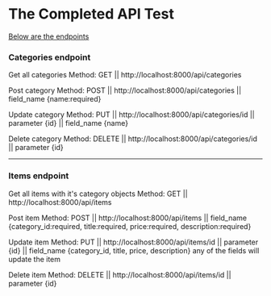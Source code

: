 <h1>The Completed API Test</h1>

<p style="text-decoration: underline"> Below are the endpoints </p>

<h3>Categories endpoint </h3>

Get all categories
<label>Method: GET || http://localhost:8000/api/categories</label>

Post category
<label>Method: POST || http://localhost:8000/api/categories || field_name {name:required}</label>

Update category
<label>Method: PUT || http://localhost:8000/api/categories/id || parameter {id} || field_name {name}</label>

Delete category
<label>Method: DELETE || http://localhost:8000/api/categories/id || parameter {id}</label>

<hr>

<h3>Items endpoint </h3>

Get all items with it's category objects
<label>Method: GET || http://localhost:8000/api/items</label>

Post item
<label>Method: POST || http://localhost:8000/api/items || field_name {category_id:required, title:required, price:required, description:required}</label>

Update item
<label>Method: PUT || http://localhost:8000/api/items/id || parameter {id} || field_name {category_id, title, price, description} any of the fields will update the item</label>

Delete item
<label>Method: DELETE || http://localhost:8000/api/items/id || parameter {id}</label>
